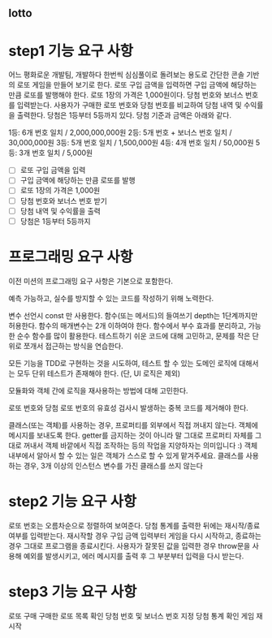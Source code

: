 ## lotto

# step1 기능 요구 사항

어느 평화로운 개발팀,
개발하다 한번씩 심심풀이로 돌려보는 용도로 간단한 콘솔 기반의 로또 게임을 만들어 보기로 한다.
로또 구입 금액을 입력하면 구입 금액에 해당하는 만큼 로또를 발행해야 한다.
로또 1장의 가격은 1,000원이다.
당첨 번호와 보너스 번호를 입력받는다.
사용자가 구매한 로또 번호와 당첨 번호를 비교하여 당첨 내역 및 수익률을 출력한다.
당첨은 1등부터 5등까지 있다. 당첨 기준과 금액은 아래와 같다.

1등: 6개 번호 일치 / 2,000,000,000원
2등: 5개 번호 + 보너스 번호 일치 / 30,000,000원
3등: 5개 번호 일치 / 1,500,000원
4등: 4개 번호 일치 / 50,000원
5등: 3개 번호 일치 / 5,000원

- [ ] 로또 구입 금액을 입력
- [ ] 구입 금액에 해당하는 만큼 로또를 발행
- [ ] 로또 1장의 가격은 1,000원
- [ ] 당첨 번호와 보너스 번호 받기
- [ ] 당첨 내역 및 수익률을 출력
- [ ] 당첨은 1등부터 5등까지

# 프로그래밍 요구 사항
이전 미션의 프로그래밍 요구 사항은 기본으로 포함한다.

예측 가능하고, 실수를 방지할 수 있는 코드를 작성하기 위해 노력한다.

변수 선언시 const 만 사용한다.
함수(또는 메서드)의 들여쓰기 depth는 1단계까지만 허용한다.
함수의 매개변수는 2개 이하여야 한다.
함수에서 부수 효과를 분리하고, 가능한 순수 함수를 많이 활용한다.
테스트하기 쉬운 코드에 대해 고민하고, 문제를 작은 단위로 쪼개서 접근하는 방식을 연습한다.

모든 기능을 TDD로 구현하는 것을 시도하여, 테스트 할 수 있는 도메인 로직에 대해서는 모두 단위 테스트가 존재해야 한다. (단, UI 로직은 제외)

모듈화와 객체 간에 로직을 재사용하는 방법에 대해 고민한다.

로또 번호와 당첨 로또 번호의 유효성 검사시 발생하는 중복 코드를 제거해야 한다.

클래스(또는 객체)를 사용하는 경우, 프로퍼티를 외부에서 직접 꺼내지 않는다. 객체에 메시지를 보내도록 한다.
getter를 금지하는 것이 아니라 말 그대로 프로퍼티 자체를 그대로 꺼내서 객체 바깥에서 직접 조작하는 등의 작업을 지양하자는 의미입니다 :) 객체 내부에서 알아서 할 수 있는 일은 객체가 스스로 할 수 있게 맡겨주세요.
클래스를 사용하는 경우, 3개 이상의 인스턴스 변수를 가진 클래스를 쓰지 않는다

# step2 기능 요구 사항

로또 번호는 오름차순으로 정렬하여 보여준다.
당첨 통계를 출력한 뒤에는 재시작/종료 여부를 입력받는다.
재시작할 경우 구입 금액 입력부터 게임을 다시 시작하고, 종료하는 경우 그대로 프로그램을 종료시킨다.
사용자가 잘못된 값을 입력한 경우 throw문을 사용해 예외를 발생시키고, 에러 메시지를 출력 후 그 부분부터 입력을 다시 받는다.

# step3 기능 요구 사항
로또 구매 
구매한 로또 목록 확인 
당첨 번호 및 보너스 번호 지정 
당첨 통계 확인
게임 재시작

